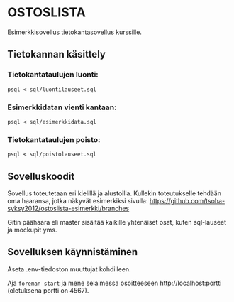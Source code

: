 # OSTOSLISTA

Esimerkkisovellus tietokantasovellus kurssille.

## Tietokannan käsittely

### Tietokantataulujen luonti:

    psql < sql/luontilauseet.sql

### Esimerkkidatan vienti kantaan:

    psql < sql/esimerkkidata.sql

### Tietokantataulujen poisto:

    psql < sql/poistolauseet.sql

## Sovelluskoodit

Sovellus toteutetaan eri kielillä ja alustoilla. Kullekin toteutukselle tehdään oma haaransa, jotka näkyvät esimerkiksi sivulla: https://github.com/tsoha-syksy2012/ostoslista-esimerkki/branches

Gitin päähaara eli master sisältää kaikille yhtenäiset osat, kuten sql-lauseet ja mockupit yms.

## Sovelluksen käynnistäminen

Aseta .env-tiedoston muuttujat kohdilleen.

Aja `foreman start` ja mene selaimessa osoitteeseen http://localhost:portti (oletuksena portti on 4567).
